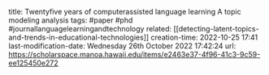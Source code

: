 title: Twentyfive years of computerassisted language learning A topic modeling analysis
tags: #paper #phd #journallanguagelearningandtechnology
related: [[detecting-latent-topics-and-trends-in-educational-technologies]]
creation-time: 2022-10-25 17:41
last-modification-date: Wednesday 26th October 2022 17:42:24
url: https://scholarspace.manoa.hawaii.edu/items/e2463e37-4f96-41c3-9c59-ee125450e272
